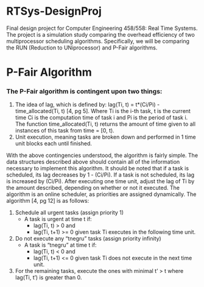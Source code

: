 # RTSys-DesignProj
Final design project for Computer Engineering 458/558: Real Time Systems. The project is a simulation study comparing the overhead efficiency of two multiprocessor scheduling algorithms. 
Specifically, we will be comparing the RUN (Reduction to UNiprocessor) and P-Fair algorithms.

# P-Fair Algorithm
### The P-Fair algorithm is contingent upon two things: 
1. The idea of lag, which is defined by: lag(Ti, t) = t*(Ci/Pi) - time_allocated(Ti, t) [4, pg 5]. Where Ti is the i-th task, t is the current time Ci is the computation time of task i 
and Pi is the period of task i. The function time_allocated(Ti, t) returns the amount of time given to all instances of this task from time = [0,  t).
2. Unit execution, meaning tasks are broken down and performed in 1 time unit blocks each until finished.

With the above contingencies understood, the algorithm is fairly simple. The data structures described above should contain all of the information necessary to implement this algorithm. 
It should be noted that if a task is scheduled, its lag decreases by 1 - (Ci/Pi). If a task is not scheduled, its lag is increased by (Ci/Pi). After executing one time unit, adjust the 
lag of Ti by the amount described, depending on whether or not it executed. The algorithm is an online scheduler, as priorities are assigned dynamically. The algorithm [4, pg 12] is as 
follows:

1. Schedule all urgent tasks (assign priority 1) 
   - A task is urgent at time t if:
	 * lag(Ti, t) > 0 and 
	 * lag(Ti, t+1) >= 0 given task Ti executes in the following time unit.
2. Do not execute any “tnegru” tasks (assign priority infinity) 
   - A task is “tnegru” at time t if:
	 * lag(Ti, t) < 0 and
	 * lag(Ti, t+1) <= 0 given task Ti does not execute in the next time unit.
3. For the remaining tasks, execute the ones with minimal t’ > t where lag(Ti, t’) is greater than 0.
